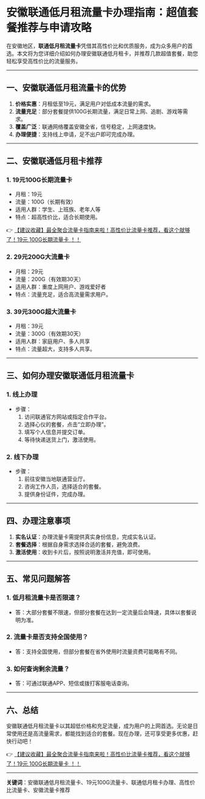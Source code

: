 # 安徽联通低月租流量卡办理指南：超值套餐推荐与申请攻略

在安徽地区，**联通低月租流量卡**凭借其高性价比和优质服务，成为众多用户的首选。本文将为您详细介绍如何办理安徽联通低月租卡，并推荐几款超值套餐，助您轻松享受高性价比的流量服务。

---

## 一、安徽联通低月租流量卡的优势

1. **价格实惠**：月租低至19元，满足用户对低成本流量的需求。
2. **流量充足**：部分套餐提供100G长期流量，满足日常上网、追剧、游戏等需求。
3. **覆盖广泛**：联通网络覆盖安徽全省，信号稳定，上网速度快。
4. **办理便捷**：支持线上申请，足不出户即可完成办理。

---

## 二、安徽联通低月租卡推荐

### 1. **19元100G长期流量卡**
   - 月租：19元
   - 流量：100G（长期有效）
   - 适用人群：学生、上班族、老年人等
   - 特点：超高性价比，适合长期使用。

👉 [【建议收藏】最全聚合流量卡指南来啦！高性价比流量卡推荐，看这个就够了！19元 100G长期流量卡 ！！](https://bit.ly/Liuliangka)

### 2. **29元200G大流量卡**
   - 月租：29元
   - 流量：200G（有效期30天）
   - 适用人群：重度上网用户、游戏爱好者
   - 特点：流量充足，适合高流量需求用户。

### 3. **39元300G超大流量卡**
   - 月租：39元
   - 流量：300G（有效期30天）
   - 适用人群：家庭用户、多人共享
   - 特点：流量超大，支持多人共享。

---

## 三、如何办理安徽联通低月租流量卡

### 1. **线上办理**
   - 步骤：
     1. 访问联通官方网站或指定合作平台。
     2. 选择心仪的套餐，点击“立即办理”。
     3. 填写个人信息并提交订单。
     4. 等待快递送货上门，激活使用。

### 2. **线下办理**
   - 步骤：
     1. 前往安徽当地联通营业厅。
     2. 咨询工作人员，选择适合的套餐。
     3. 提供身份证件，完成办理。

---

## 四、办理注意事项

1. **实名认证**：办理流量卡需提供真实身份信息，完成实名认证。
2. **套餐选择**：根据自身需求选择合适的套餐，避免浪费。
3. **激活使用**：收到卡片后，按照说明激活并充值，即可使用。

---

## 五、常见问题解答

### 1. **低月租流量卡是否限速？**
   - 答：大部分套餐不限速，但部分套餐在达到一定流量后会降速，具体以套餐说明为准。

### 2. **流量卡是否支持全国使用？**
   - 答：支持全国使用，但部分套餐在省外使用时流量资费可能略有不同。

### 3. **如何查询剩余流量？**
   - 答：可通过联通APP、短信或拨打客服电话查询。

---

## 六、总结

安徽联通低月租流量卡以其超低价格和充足流量，成为用户的上网首选。无论是日常使用还是高流量需求，都能找到适合的套餐。现在办理，还可享受更多优惠，赶快行动吧！

👉 [【建议收藏】最全聚合流量卡指南来啦！高性价比流量卡推荐，看这个就够了！19元 100G长期流量卡 ！！](https://bit.ly/Liuliangka)

---

**关键词**：安徽联通低月租流量卡、19元100G流量卡、联通低月租卡办理、高性价比流量卡、安徽流量卡推荐
